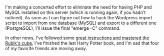 I'm making a concerted effort to eliminate the need for having PHP and MySQL installed on this server (which is running again, if you hadn't noticed). As soon as I can figure out how to hack the Wordpress import script to import from one database (MySQL) and export to a different one (PostgreSQL), I'll issue the final "emerge -C" command.

In other news, I've followed some <a href="http://lar5.com/cube/">great instructions and mastered the Rubik's cube</a>, I've finished the last Harry Potter book, and I'm sad that four of my favorite friends are moving away.